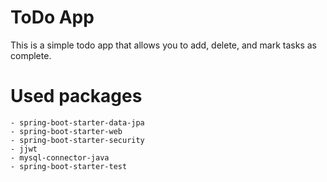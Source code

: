 # ToDo App

This is a simple todo app that allows you to add, delete, and mark tasks as complete.

# Used packages
    - spring-boot-starter-data-jpa
    - spring-boot-starter-web
    - spring-boot-starter-security
    - jjwt
    - mysql-connector-java
    - spring-boot-starter-test
